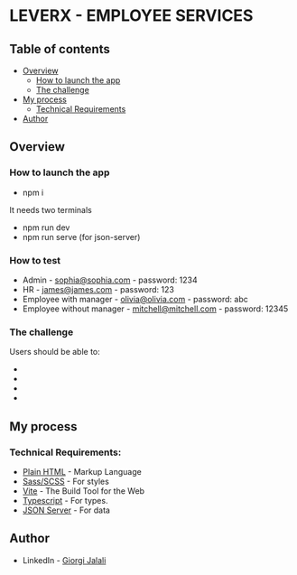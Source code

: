 # LEVERX - EMPLOYEE SERVICES

## Table of contents

- [Overview](#overview)
  - [How to launch the app](#how-to-launch-the-app)
  - [The challenge](#the-challenge)
- [My process](#my-process)
  - [Technical Requirements](#technical-requirements)
- [Author](#author)

## Overview

### How to launch the app

- npm i

It needs two terminals

- npm run dev
- npm run serve (for json-server)


### How to test

- Admin - sophia@sophia.com - password: 1234
- HR - james@james.com - password: 123
- Employee with manager - olivia@olivia.com - password: abc
- Employee without manager - mitchell@mitchell.com - password: 12345


### The challenge

Users should be able to:

- 
- 
- 
- 

## My process

### Technical Requirements:

- [Plain HTML](https://developer.mozilla.org/en-US/docs/Web/HTML) - Markup Language
- [Sass/SCSS](https://sass-lang.com/) - For styles
- [Vite](https://vite.dev/) - The Build Tool for the Web
- [Typescript](https://www.typescriptlang.org/) - For types.
- [JSON Server](https://www.npmjs.com/package/json-server) - For data

## Author

- LinkedIn - [Giorgi Jalali](https://www.linkedin.com/in/giorgi-jalali-0336b8225/)
